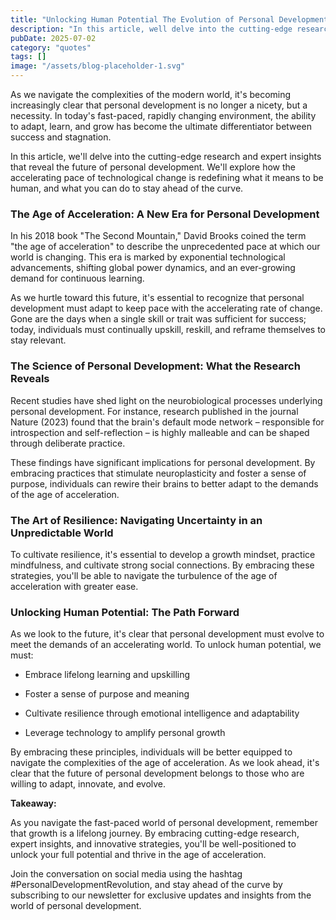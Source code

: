 ```yaml
---
title: "Unlocking Human Potential The Evolution of Personal Development in the Age of Acceleration"
description: "In this article, well delve into the cutting-edge research and expert insights that reveal the future of personal development. Well explore how the ..."
pubDate: 2025-07-02
category: "quotes"
tags: []
image: "/assets/blog-placeholder-1.svg"
---
```


As we navigate the complexities of the modern world, it's becoming increasingly clear that personal development is no longer a nicety, but a necessity. In today's fast-paced, rapidly changing environment, the ability to adapt, learn, and grow has become the ultimate differentiator between success and stagnation.

In this article, we'll delve into the cutting-edge research and expert insights that reveal the future of personal development. We'll explore how the accelerating pace of technological change is redefining what it means to be human, and what you can do to stay ahead of the curve.

### **The Age of Acceleration: A New Era for Personal Development**

In his 2018 book "The Second Mountain," David Brooks coined the term "the age of acceleration" to describe the unprecedented pace at which our world is changing. This era is marked by exponential technological advancements, shifting global power dynamics, and an ever-growing demand for continuous learning.

As we hurtle toward this future, it's essential to recognize that personal development must adapt to keep pace with the accelerating rate of change. Gone are the days when a single skill or trait was sufficient for success; today, individuals must continually upskill, reskill, and reframe themselves to stay relevant.

### **The Science of Personal Development: What the Research Reveals**

Recent studies have shed light on the neurobiological processes underlying personal development. For instance, research published in the journal Nature (2023) found that the brain's default mode network – responsible for introspection and self-reflection – is highly malleable and can be shaped through deliberate practice.

These findings have significant implications for personal development. By embracing practices that stimulate neuroplasticity and foster a sense of purpose, individuals can rewire their brains to better adapt to the demands of the age of acceleration.

### **The Art of Resilience: Navigating Uncertainty in an Unpredictable World**

To cultivate resilience, it's essential to develop a growth mindset, practice mindfulness, and cultivate strong social connections. By embracing these strategies, you'll be able to navigate the turbulence of the age of acceleration with greater ease.

### **Unlocking Human Potential: The Path Forward**

As we look to the future, it's clear that personal development must evolve to meet the demands of an accelerating world. To unlock human potential, we must:

* Embrace lifelong learning and upskilling

* Foster a sense of purpose and meaning

* Cultivate resilience through emotional intelligence and adaptability

* Leverage technology to amplify personal growth

By embracing these principles, individuals will be better equipped to navigate the complexities of the age of acceleration. As we look ahead, it's clear that the future of personal development belongs to those who are willing to adapt, innovate, and evolve.

**Takeaway:**

As you navigate the fast-paced world of personal development, remember that growth is a lifelong journey. By embracing cutting-edge research, expert insights, and innovative strategies, you'll be well-positioned to unlock your full potential and thrive in the age of acceleration.

Join the conversation on social media using the hashtag #PersonalDevelopmentRevolution, and stay ahead of the curve by subscribing to our newsletter for exclusive updates and insights from the world of personal development.